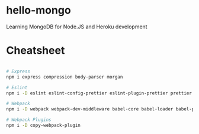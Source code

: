 # hello-mongo
Learning MongoDB for Node.JS and Heroku development

# Cheatsheet

```bash

# Express
npm i express compression body-parser morgan

# Eslint
npm i -D eslint eslint-config-prettier eslint-plugin-prettier prettier @neozenith/eslint-config

# Webpack
npm i -D webpack webpack-dev-middleware babel-core babel-loader babel-preset-env

# Webpack Plugins
npm i -D copy-webpack-plugin

```
